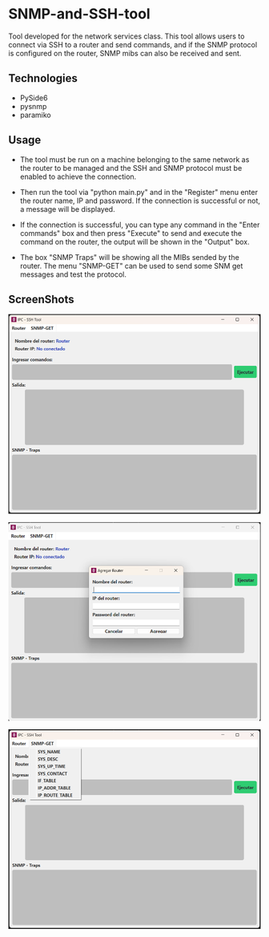 # SNMP-and-SSH-tool

Tool developed for the network services class. This tool allows users to connect via SSH to a router and send commands, and if the SNMP protocol is configured on the router, SNMP mibs can also be received and sent.

## Technologies
* PySide6
* pysnmp
* paramiko

## Usage
- The tool must be run on a machine belonging to the same network as the router to be managed and the SSH and SNMP protocol must be enabled to achieve the connection.

- Then run the tool via "python main.py" and in the "Register" menu enter the router name, IP and password. If the connection is successful or not, a message will be displayed.

- If the connection is successful, you can type any command in the "Enter commands" box and then press "Execute" to send and execute the command on the router, the output will be shown in the "Output" box.

- The box "SNMP Traps" will be showing all the MIBs sended by the router. The menu "SNMP-GET" can be used to send some SNM get messages and test the protocol.

## ScreenShots
![A](/screenShots/snmp_1.png)

![B](/screenShots/snmp_2.png)

![C](/screenShots/snmp_3.png)
